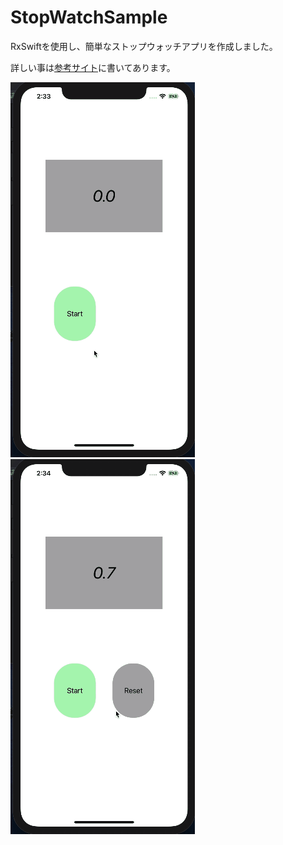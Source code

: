 # StopWatchSample

RxSwiftを使用し、簡単なストップウォッチアプリを作成しました。

詳しい事は[参考サイト](https://qiita.com/gyama_X/items/1c24bca68a14a92c5ce3)に書いてあります。

![demo1](https://github.com/SUGIYOSI/StopWatchSample/blob/master/gifgif1.gif)![demo2](https://github.com/SUGIYOSI/StopWatchSample/blob/master/gifgif2.gif)
